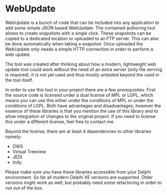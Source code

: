WebUpdate
=========

WebUpdate is a bunch of code that can be included into any application to add some simple JSON based WebUpdate. The contained authoring tool allows to create snapshots with a single click. These snapshots can be copied to a dedicated location or uploaded to an FTP server. This can also be done automatically when taking a snapshot. Once uploaded the WebUpdate only needs a simple HTTP connection in order to perform a web update.

The tool was created after thinking about how a modern, lightweight web update tool could work without the need of an extra server (only file serving is required). It is not yet used and thus mostly untested beyond the used in the tool itself.

In order to use this tool in your project there are a few prerequisites. First the source code is licensed under a dual license of MPL or LGPL, which means you can use this either under the conditions of MPL or under the conditions of LGPL. Both have advantages and disadvantages, however the essence of these libraries is that you mention the use of this library and to allow integration of changes to the original project. If you need to license this under a different license, feel free to contact me.

Beyond the license, there are at least 4 dependencies to other libraries namely:
* DWS
* Virtual Treeview
* JEDI
* Indy

Please make sure you have these libraries accessible from your Delphi environment. So far all modern Delphi XE versions are supported. Older versions might work as well, but probably need some refactoring in order to run out of the box.